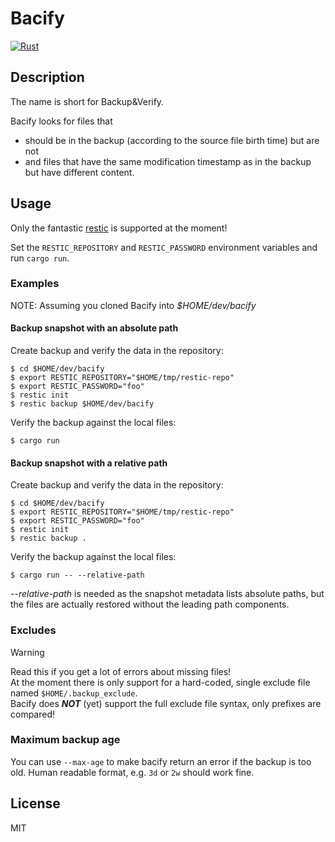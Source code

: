 # Bacify

[![Rust](https://github.com/marius/bacify/actions/workflows/rust.yml/badge.svg)](https://github.com/marius/bacify/actions/workflows/rust.yml)

## Description

The name is short for Backup&Verify.

Bacify looks for files that
   * should be in the backup (according to the source file birth time) but are not
   * and files that have the same modification timestamp as in the backup but have different content.

## Usage

Only the fantastic [restic](https://github.com/restic/restic) is supported at the moment!

Set the `RESTIC_REPOSITORY` and `RESTIC_PASSWORD` environment variables and run `cargo run`.

### Examples

NOTE: Assuming you cloned Bacify into *$HOME/dev/bacify*

#### Backup snapshot with an absolute path

Create backup and verify the data in the repository:
```
$ cd $HOME/dev/bacify
$ export RESTIC_REPOSITORY="$HOME/tmp/restic-repo"
$ export RESTIC_PASSWORD="foo"
$ restic init
$ restic backup $HOME/dev/bacify
```

Verify the backup against the local files:
```
$ cargo run
```

#### Backup snapshot with a relative path

Create backup and verify the data in the repository:
```
$ cd $HOME/dev/bacify
$ export RESTIC_REPOSITORY="$HOME/tmp/restic-repo"
$ export RESTIC_PASSWORD="foo"
$ restic init
$ restic backup .
```

Verify the backup against the local files:
```
$ cargo run -- --relative-path
```

*--relative-path* is needed as the snapshot metadata lists absolute paths,
but the files are actually restored without the leading path components.

### Excludes

> [!WARNING]
> Read this if you get a lot of errors about missing files!<br>
> At the moment there is only support for a hard-coded, single exclude file named `$HOME/.backup_exclude`.<br>
> Bacify does ***NOT*** (yet) support the full exclude file syntax, only prefixes are compared!

### Maximum backup age

You can use `--max-age` to make bacify return an error if the backup is too old. Human readable format, e.g. `3d` or `2w` should work fine.

## License

MIT